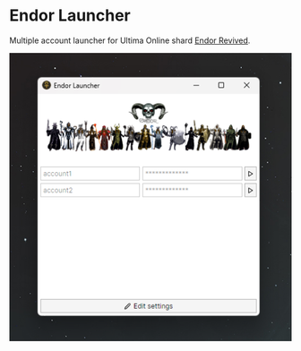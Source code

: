 # Endor Launcher

Multiple account launcher for Ultima Online shard [Endor Revived](https://www.endor-revived.com/).

<p align="center">
  <img src="./docs/main-window.png">
</p>
